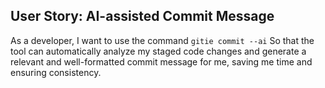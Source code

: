 ## User Story: AI-assisted Commit Message

As a developer,
I want to use the command `gitie commit --ai`
So that the tool can automatically analyze my staged code changes and generate a relevant and well-formatted commit message for me, saving me time and ensuring consistency.
